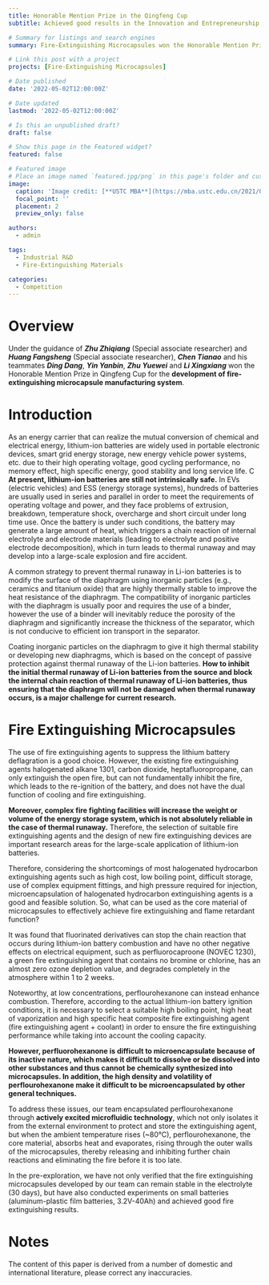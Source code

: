 ```yaml
---
title: Honorable Mention Prize in the Qingfeng Cup 
subtitle: Achieved good results in the Innovation and Entrepreneurship Competition of University of Science and Technology of China

# Summary for listings and search engines
summary: Fire-Extinguishing Microcapsules won the Honorable Mention Prize in the Qingfeng Cup, the Innovation and Entrepreneurship Competition of University of Science and Technology of China.

# Link this post with a project
projects: [Fire-Extinguishing Microcapsules]

# Date published
date: '2022-05-02T12:00:00Z'

# Date updated
lastmod: '2022-05-02T12:00:00Z'

# Is this an unpublished draft?
draft: false

# Show this page in the Featured widget?
featured: false

# Featured image
# Place an image named `featured.jpg/png` in this page's folder and customize its options here.
image:
  caption: 'Image credit: [**USTC MBA**](https://mba.ustc.edu.cn/2021/0304/c20842a475321/page.htm)'
  focal_point: ''
  placement: 2
  preview_only: false

authors:
  - admin

tags:
  - Industrial R&D
  - Fire-Extinguishing Materials

categories:
  - Competition
---
```


# Overview
  Under the guidance of **_Zhu Zhiqiang_** (Special associate researcher) and **_Huang Fangsheng_** (Special associate researcher), **_Chen Tianao_** and his teammates **_Ding Dang_**, **_Yin Yanbin_**, **_Zhu Yuewei_** and **_Li Xingxiang_** won the Honorable Mention Prize in Qingfeng Cup for the **development of fire-extinguishing microcapsule manufacturing system**.

# Introduction
  As an energy carrier that can realize the mutual conversion of chemical and electrical energy, lithium-ion batteries are widely used in portable electronic devices, smart grid energy storage, new energy vehicle power systems, etc. due to their high operating voltage, good cycling performance, no memory effect, high specific energy, good stability and long service life.
C
  **At present, lithium-ion batteries are still not intrinsically safe.** In EVs (electric vehicles) and ESS (energy storage systems), hundreds of batteries are usually used in series and parallel in order to meet the requirements of operating voltage and power, and they face problems of extrusion, breakdown, temperature shock, overcharge and short circuit under long time use. Once the battery is under such conditions, the battery may generate a large amount of heat, which triggers a chain reaction of internal electrolyte and electrode materials (leading to electrolyte and positive electrode decomposition), which in turn leads to thermal runaway and may develop into a large-scale explosion and fire accident.

  A common strategy to prevent thermal runaway in Li-ion batteries is to modify the surface of the diaphragm using inorganic particles (e.g., ceramics and titanium oxide) that are highly thermally stable to improve the heat resistance of the diaphragm. The compatibility of inorganic particles with the diaphragm is usually poor and requires the use of a binder, however the use of a binder will inevitably reduce the porosity of the diaphragm and significantly increase the thickness of the separator, which is not conducive to efficient ion transport in the separator.

  Coating inorganic particles on the diaphragm to give it high thermal stability or developing new diaphragms, which is based on the concept of passive protection against thermal runaway of the Li-ion batteries. **How to inhibit the initial thermal runaway of Li-ion batteries from the source and block the internal chain reaction of thermal runaway of Li-ion batteries, thus ensuring that the diaphragm will not be damaged when thermal runaway occurs, is a major challenge for current research.**

# Fire Extinguishing Microcapsules
  The use of fire extinguishing agents to suppress the lithium battery deflagration is a good choice. However, the existing fire extinguishing agents halogenated alkane 1301, carbon dioxide, heptafluoropropane, can only extinguish the open fire, but can not fundamentally inhibit the fire, which leads to the re-ignition of the battery, and does not have the dual function of cooling and fire extinguishing.

  **Moreover, complex fire fighting facilities will increase the weight or volume of the energy storage system, which is not absolutely reliable in the case of thermal runaway.** Therefore, the selection of suitable fire extinguishing agents and the design of new fire extinguishing devices are important research areas for the large-scale application of lithium-ion batteries.

  Therefore, considering the shortcomings of most halogenated hydrocarbon extinguishing agents such as high cost, low boiling point, difficult storage, use of complex equipment fittings, and high pressure required for injection, microencapsulation of halogenated hydrocarbon extinguishing agents is a good and feasible solution. So, what can be used as the core material of microcapsules to effectively achieve fire extinguishing and flame retardant function?

  It was found that fluorinated derivatives can stop the chain reaction that occurs during lithium-ion battery combustion and have no other negative effects on electrical equipment, such as perfluorocaproone (NOVEC 1230), a green fire extinguishing agent that contains no bromine or chlorine, has an almost zero ozone depletion value, and degrades completely in the atmosphere within 1 to 2 weeks.
  
  Noteworthy, at low concentrations, perflourohexanone can instead enhance combustion. Therefore, according to the actual lithium-ion battery ignition conditions, it is necessary to select a suitable high boiling point, high heat of vaporization and high specific heat composite fire extinguishing agent (fire extinguishing agent + coolant) in order to ensure the fire extinguishing performance while taking into account the cooling capacity.

  **However, perfluorohexanone is difficult to microencapsulate because of its inactive nature, which makes it difficult to dissolve or be dissolved into other substances and thus cannot be chemically synthesized into microcapsules. In addition, the high density and volatility of perflourohexanone make it difficult to be microencapsulated by other general techniques.**

  To address these issues, our team encapsulated perflourohexanone through **actively excited microfluidic technology**, which not only isolates it from the external environment to protect and store the extinguishing agent, but when the ambient temperature rises (~80°C), perflourohexanone, the core material, absorbs heat and evaporates, rising through the outer walls of the microcapsules, thereby releasing and inhibiting further chain reactions and eliminating the fire before it is too late.

  In the pre-exploration, we have not only verified that the fire extinguishing microcapsules developed by our team can remain stable in the electrolyte (30 days), but have also conducted experiments on small batteries (aluminum-plastic film batteries, 3.2V-40Ah) and achieved good fire extinguishing results.

# Notes
  The content of this paper is derived from a number of domestic and international literature, please correct any inaccuracies.